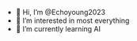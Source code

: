 - 👋 Hi, I’m @Echoyoung2023
- 👀 I’m interested in most everything
- 🌱 I’m currently learning AI

<!---
Echoyoung2023/Echoyoung2023 is a ✨ special ✨ repository because its `README.md` (this file) appears on your GitHub profile.
You can click the Preview link to take a look at your changes.
--->
